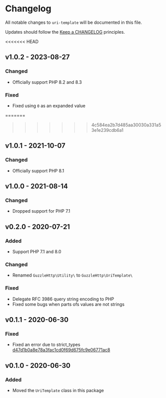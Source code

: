 # Changelog

All notable changes to `uri-template` will be documented in this file.

Updates should follow the [Keep a CHANGELOG](http://keepachangelog.com/) principles.

<<<<<<< HEAD
## v1.0.2 - 2023-08-27

### Changed
- Officially support PHP 8.2 and 8.3

### Fixed
- Fixed using `0` as an expanded value

=======
>>>>>>> 4c584ea2b7d485aa30030a331a53e1e239cdb6a1
## v1.0.1 - 2021-10-07

### Changed
- Officially support PHP 8.1

## v1.0.0 - 2021-08-14

### Changed
- Dropped support for PHP 7.1

## v0.2.0 - 2020-07-21

### Added
- Support PHP 7.1 and 8.0

### Changed
- Renamed `GuzzleHttp\Utility\` to `GuzzleHttp\UriTemplate\`

### Fixed
- Delegate RFC 3986 query string encoding to PHP
- Fixed some bugs when parts ofs values are not strings

## v0.1.1 - 2020-06-30

### Fixed
- Fixed an error due to strict_types [d47d1b0a8e78a3fac1cd0f69d675fc9e06771ac8](https://github.com/guzzle/uri-template/commit/d47d1b0a8e78a3fac1cd0f69d675fc9e06771ac8)

## v0.1.0 - 2020-06-30

### Added
- Moved the `UriTemplate` class in this package
